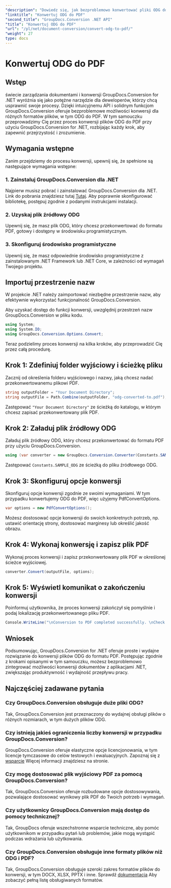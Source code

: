 ```yaml
---
"description": "Dowiedz się, jak bezproblemowo konwertować pliki ODG do PDF przy użyciu GroupDocs.Conversion dla .NET. Zwiększ możliwości zarządzania dokumentami."
"linktitle": "Konwertuj ODG do PDF"
"second_title": "GroupDocs.Conversion .NET API"
"title": "Konwertuj ODG do PDF"
"url": "/pl/net/document-conversion/convert-odg-to-pdf/"
"weight": 27
type: docs
---
```

# Konwertuj ODG do PDF

## Wstęp
świecie zarządzania dokumentami i konwersji GroupDocs.Conversion for .NET wyróżnia się jako potężne narzędzie dla deweloperów, którzy chcą usprawnić swoje procesy. Dzięki intuicyjnemu API i solidnym funkcjom GroupDocs.Conversion oferuje bezproblemowe możliwości konwersji dla różnych formatów plików, w tym ODG do PDF. W tym samouczku przeprowadzimy Cię przez proces konwersji plików ODG do PDF przy użyciu GroupDocs.Conversion for .NET, rozbijając każdy krok, aby zapewnić przejrzystość i zrozumienie.
## Wymagania wstępne
Zanim przejdziemy do procesu konwersji, upewnij się, że spełnione są następujące wymagania wstępne:
### 1. Zainstaluj GroupDocs.Conversion dla .NET
Najpierw musisz pobrać i zainstalować GroupDocs.Conversion dla .NET. Link do pobrania znajdziesz tutaj [Tutaj](https://releases.groupdocs.com/conversion/net/). Aby poprawnie skonfigurować bibliotekę, postępuj zgodnie z podanymi instrukcjami instalacji.
### 2. Uzyskaj plik źródłowy ODG
Upewnij się, że masz plik ODG, który chcesz przekonwertować do formatu PDF, gotowy i dostępny w środowisku programistycznym.
### 3. Skonfiguruj środowisko programistyczne
Upewnij się, że masz odpowiednie środowisko programistyczne z zainstalowanym .NET Framework lub .NET Core, w zależności od wymagań Twojego projektu.

## Importuj przestrzenie nazw
W projekcie .NET należy zaimportować niezbędne przestrzenie nazw, aby efektywnie wykorzystać funkcjonalność GroupDocs.Conversion.

Aby uzyskać dostęp do funkcji konwersji, uwzględnij przestrzeń nazw GroupDocs.Conversion w pliku kodu.
```csharp
using System;
using System.IO;
using GroupDocs.Conversion.Options.Convert;
```

Teraz podzielimy proces konwersji na kilka kroków, aby przeprowadzić Cię przez całą procedurę.
## Krok 1: Zdefiniuj folder wyjściowy i ścieżkę pliku
Zacznij od określenia folderu wyjściowego i nazwy, jaką chcesz nadać przekonwertowanemu plikowi PDF.
```csharp
string outputFolder = "Your Document Directory";
string outputFile = Path.Combine(outputFolder, "odg-converted-to.pdf");
```
Zastępować `"Your Document Directory"` ze ścieżką do katalogu, w którym chcesz zapisać przekonwertowany plik PDF.
## Krok 2: Załaduj plik źródłowy ODG
Załaduj plik źródłowy ODG, który chcesz przekonwertować do formatu PDF przy użyciu GroupDocs.Conversion.
```csharp
using (var converter = new GroupDocs.Conversion.Converter(Constants.SAMPLE_ODG))
```
Zastępować `Constants.SAMPLE_ODG` ze ścieżką do pliku źródłowego ODG.
## Krok 3: Skonfiguruj opcje konwersji
Skonfiguruj opcje konwersji zgodnie ze swoimi wymaganiami. W tym przypadku konwertujemy ODG do PDF, więc użyjemy PdfConvertOptions.
```csharp
var options = new PdfConvertOptions();
```
Możesz dostosować opcje konwersji do swoich konkretnych potrzeb, np. ustawić orientację strony, dostosować marginesy lub określić jakość obrazu.
## Krok 4: Wykonaj konwersję i zapisz plik PDF
Wykonaj proces konwersji i zapisz przekonwertowany plik PDF w określonej ścieżce wyjściowej.
```csharp
converter.Convert(outputFile, options);
```
## Krok 5: Wyświetl komunikat o zakończeniu konwersji
Poinformuj użytkownika, że proces konwersji zakończył się pomyślnie i podaj lokalizację przekonwertowanego pliku PDF.
```csharp
Console.WriteLine("\nConversion to PDF completed successfully. \nCheck output in {0}", outputFolder);
```

## Wniosek
Podsumowując, GroupDocs.Conversion for .NET oferuje proste i wydajne rozwiązanie do konwersji plików ODG do formatu PDF. Postępując zgodnie z krokami opisanymi w tym samouczku, możesz bezproblemowo zintegrować możliwości konwersji dokumentów z aplikacjami .NET, zwiększając produktywność i wydajność przepływu pracy.
## Najczęściej zadawane pytania
### Czy GroupDocs.Conversion obsługuje duże pliki ODG?
Tak, GroupDocs.Conversion jest przeznaczony do wydajnej obsługi plików o różnych rozmiarach, w tym dużych plików ODG.
### Czy istnieją jakieś ograniczenia liczby konwersji w przypadku GroupDocs.Conversion?
GroupDocs.Conversion oferuje elastyczne opcje licencjonowania, w tym licencje tymczasowe do celów testowych i ewaluacyjnych. Zapoznaj się z [wsparcie](https://forum.groupdocs.com/c/conversion/11) Więcej informacji znajdziesz na stronie.
### Czy mogę dostosować plik wyjściowy PDF za pomocą GroupDocs.Conversion?
Tak, GroupDocs.Conversion oferuje rozbudowane opcje dostosowywania, pozwalające dostosować wynikowy plik PDF do Twoich potrzeb i wymagań.
### Czy użytkownicy GroupDocs.Conversion mają dostęp do pomocy technicznej?
Tak, GroupDocs oferuje wszechstronne wsparcie techniczne, aby pomóc użytkownikom w przypadku pytań lub problemów, jakie mogą wystąpić podczas wdrażania lub użytkowania.
### Czy GroupDocs.Conversion obsługuje inne formaty plików niż ODG i PDF?
Tak, GroupDocs.Conversion obsługuje szeroki zakres formatów plików do konwersji, w tym DOCX, XLSX, PPTX i inne. Sprawdź [dokumentacja](https://tutorials.groupdocs.com/conversion/net/) Aby zobaczyć pełną listę obsługiwanych formatów.